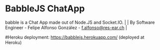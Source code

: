 # BabbleJS ChatApp
babble is a Chat App made out of Node.JS and Socket.IO.
|
| By Software Engineer -  Felipe Alfonso González - f.alfonso@res-ear.ch
|

#Heroku deployment:
https://babblejs.herokuapp.com/ (deployed at Heroku)

 
